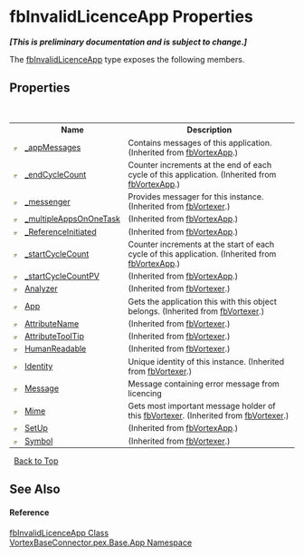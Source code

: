 # fbInvalidLicenceApp Properties
 _**\[This is preliminary documentation and is subject to change.\]**_

The <a href="T_VortexBaseConnector_pex_Base_App_fbInvalidLicenceApp.md">fbInvalidLicenceApp</a> type exposes the following members.


## Properties
&nbsp;<table><tr><th></th><th>Name</th><th>Description</th></tr><tr><td>![Public property](media/pubproperty.gif "Public property")</td><td><a href="P_VortexBase_fbVortexApp__appMessages.md">_appMessages</a></td><td>
Contains messages of this application.
 (Inherited from <a href="T_VortexBase_fbVortexApp.md">fbVortexApp</a>.)</td></tr><tr><td>![Public property](media/pubproperty.gif "Public property")</td><td><a href="P_VortexBase_fbVortexApp__endCycleCount.md">_endCycleCount</a></td><td>
Counter increments at the end of each cycle of this application.
 (Inherited from <a href="T_VortexBase_fbVortexApp.md">fbVortexApp</a>.)</td></tr><tr><td>![Public property](media/pubproperty.gif "Public property")</td><td><a href="P_VortexBase_fbVortexer__messenger.md">_messenger</a></td><td>
Provides messager for this instance.
 (Inherited from <a href="T_VortexBase_fbVortexer.md">fbVortexer</a>.)</td></tr><tr><td>![Public property](media/pubproperty.gif "Public property")</td><td><a href="P_VortexBase_fbVortexApp__multipleAppsOnOneTask.md">_multipleAppsOnOneTask</a></td><td> (Inherited from <a href="T_VortexBase_fbVortexApp.md">fbVortexApp</a>.)</td></tr><tr><td>![Public property](media/pubproperty.gif "Public property")</td><td><a href="P_VortexBase_fbVortexApp__ReferenceInitiated.md">_ReferenceInitiated</a></td><td> (Inherited from <a href="T_VortexBase_fbVortexApp.md">fbVortexApp</a>.)</td></tr><tr><td>![Public property](media/pubproperty.gif "Public property")</td><td><a href="P_VortexBase_fbVortexApp__startCycleCount.md">_startCycleCount</a></td><td>
Counter increments at the start of each cycle of this application.
 (Inherited from <a href="T_VortexBase_fbVortexApp.md">fbVortexApp</a>.)</td></tr><tr><td>![Public property](media/pubproperty.gif "Public property")</td><td><a href="P_VortexBase_fbVortexApp__startCycleCountPV.md">_startCycleCountPV</a></td><td> (Inherited from <a href="T_VortexBase_fbVortexApp.md">fbVortexApp</a>.)</td></tr><tr><td>![Public property](media/pubproperty.gif "Public property")</td><td><a href="P_VortexBase_fbVortexer_Analyzer.md">Analyzer</a></td><td> (Inherited from <a href="T_VortexBase_fbVortexer.md">fbVortexer</a>.)</td></tr><tr><td>![Public property](media/pubproperty.gif "Public property")</td><td><a href="P_VortexBase_fbVortexer_App.md">App</a></td><td>
Gets the application this with this object belongs.
 (Inherited from <a href="T_VortexBase_fbVortexer.md">fbVortexer</a>.)</td></tr><tr><td>![Public property](media/pubproperty.gif "Public property")</td><td><a href="P_VortexBase_fbVortexer_AttributeName.md">AttributeName</a></td><td> (Inherited from <a href="T_VortexBase_fbVortexer.md">fbVortexer</a>.)</td></tr><tr><td>![Public property](media/pubproperty.gif "Public property")</td><td><a href="P_VortexBase_fbVortexer_AttributeToolTip.md">AttributeToolTip</a></td><td> (Inherited from <a href="T_VortexBase_fbVortexer.md">fbVortexer</a>.)</td></tr><tr><td>![Public property](media/pubproperty.gif "Public property")</td><td><a href="P_VortexBase_fbVortexer_HumanReadable.md">HumanReadable</a></td><td> (Inherited from <a href="T_VortexBase_fbVortexer.md">fbVortexer</a>.)</td></tr><tr><td>![Public property](media/pubproperty.gif "Public property")</td><td><a href="P_VortexBase_fbVortexer_Identity.md">Identity</a></td><td>
Unique identity of this instance.
 (Inherited from <a href="T_VortexBase_fbVortexer.md">fbVortexer</a>.)</td></tr><tr><td>![Public property](media/pubproperty.gif "Public property")</td><td><a href="P_VortexBaseConnector_pex_Base_App_fbInvalidLicenceApp_Message.md">Message</a></td><td>
Message containing error message from licencing</td></tr><tr><td>![Public property](media/pubproperty.gif "Public property")</td><td><a href="P_VortexBase_fbVortexer_Mime.md">Mime</a></td><td>
Gets most important message holder of this <a href="T_VortexBase_fbVortexer.md">fbVortexer</a>.
 (Inherited from <a href="T_VortexBase_fbVortexer.md">fbVortexer</a>.)</td></tr><tr><td>![Public property](media/pubproperty.gif "Public property")</td><td><a href="P_VortexBase_fbVortexApp_SetUp.md">SetUp</a></td><td> (Inherited from <a href="T_VortexBase_fbVortexApp.md">fbVortexApp</a>.)</td></tr><tr><td>![Public property](media/pubproperty.gif "Public property")</td><td><a href="P_VortexBase_fbVortexer_Symbol.md">Symbol</a></td><td> (Inherited from <a href="T_VortexBase_fbVortexer.md">fbVortexer</a>.)</td></tr></table>&nbsp;
<a href="#fbinvalidlicenceapp-properties">Back to Top</a>

## See Also


#### Reference
<a href="T_VortexBaseConnector_pex_Base_App_fbInvalidLicenceApp.md">fbInvalidLicenceApp Class</a><br /><a href="N_VortexBaseConnector_pex_Base_App.md">VortexBaseConnector.pex.Base.App Namespace</a><br />
